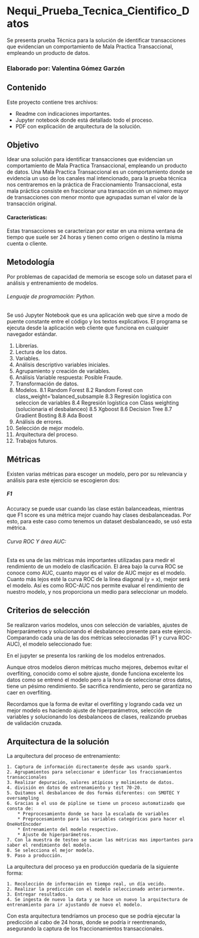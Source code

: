 # Nequi_Prueba_Tecnica_Cientifico_Datos
Se presenta prueba Técnica para la  solución de identificar transacciones que evidencian un  comportamiento de Mala Practica Transaccional, empleando un producto de datos.

### Elaborado por: Valentina Gómez Garzón

## Contenido
Este proyecto contiene tres archivos:

  * Readme con indicaciones importantes.
  * Jupyter notebook donde está detallado todo el proceso.
  * PDF con explicación de arquitectura de la solución.

## Objetivo
Idear una solución para identificar transacciones que evidencian un comportamiento de Mala Practica Transaccional, empleando un producto de datos.
Una Mala Practica Transaccional es un comportamiento donde se evidencia un uso de los canales mal intencionado, para la prueba técnica nos centraremos en la práctica de Fraccionamiento Transaccional, esta mala práctica consiste en fraccionar una transacción en un número mayor de transacciones con menor monto que agrupadas suman el valor de la transacción original.

#### Características: 
Estas transacciones se caracterizan por estar en una misma ventana de tiempo que suele ser 24 horas y tienen como origen o destino la misma cuenta o cliente.

## Metodología
Por problemas de capacidad de memoria se escoge solo un dataset para el análisis y entrenamiento de modelos.

###### Lenguaje de programación: Python.

Se usó Jupyter Notebook  que es una aplicación web que sirve a modo de puente constante entre el código y los textos explicativos. El programa se ejecuta desde la aplicación web cliente que funciona en cualquier navegador estándar. 

1. Librerías.
2. Lectura de los datos.
3. Variables.
4. Análisis descriptivo variables iniciales.
5. Agrupamiento y creación de variables.
6. Análisis Variable respuesta: Posible Fraude.
7. Transformación de datos.
8. Modelos.
            8.1 Random Forest
            8.2 Random Forest con class_weight='balanced_subsample
            8.3 Regresión logística con seleccion de variables
            8.4 Regresión logística con Class weighting (solucionaria el desbalanceo)
            8.5 Xgboost
            8.6 Decision Tree
            8.7 Gradient Bosting
            8.8 Ada Boost
9. Análisis de errores.
10. Selección de mejor modelo.
11. Arquitectura del proceso.
12. Trabajos futuros.


## Métricas
Existen varias métricas para escoger un modelo, pero por su relevancia y análisis para este ejercicio se escogieron dos:
#####  F1
Accuracy se puede usar cuando las clase están balanceadeas, mientras que F1 score es una métrica mejor cuando hay clases desbalanceadas. Por esto, para este caso como tenemos un dataset desbalanceado, se usó esta métrica.


###### Curva ROC Y área AUC: 
Esta es una de las métricas más importantes utilizadas para medir el rendimiento de un modelo de clasificación. El área bajo la curva ROC se conoce como AUC, cuanto mayor es el valor de AUC mejor es el modelo. Cuanto más lejos esté la curva ROC de la línea diagonal (y = x), mejor será el modelo.
Así es como ROC-AUC nos permite evaluar el rendimiento de nuestro modelo, y nos proporciona un medio para seleccionar un modelo.

## Criterios de selección
Se realizaron varios modelos, unos con selección de variables, ajustes de hiperparámetros y solucionando el desbalanceo presente para este ejercio. Comparando cada una de las dos métricas seleccionadas (F1 y curva ROC-AUC), el modelo seleccionado fue:

En el jupyter se presenta los ranking de los modelos entrenados.

Aunque otros modelos dieron métricas mucho mejores, debemos evitar el overfiting, conocido como el sobre ajuste, donde funciona excelente los datos como se entrenó el modelo pero a la hora de seleccionar otros datos, tiene un pésimo rendimiento. Se sacrifica rendimiento, pero se garantiza no caer en overfiting.

Recordamos que la forma de evitar el overfiting y logrando cada vez un mejor modelo es haciendo ajuste de hiperparámetros, selección de variables y solucionando los desbalanceos de clases, realizando pruebas de validación cruzada.

## Arquitectura de la solución

La arquitectura del proceso  de entrenamiento:
    
    1. Captura de información directamente desde aws usando spark.
    2. Agrupamientos para seleccionar e idenficar los fraccionamientos transaccionales
    3. Realizar depuración, valores atípicos y molimiento de datos.
    4. división en datos de entrenamiento y test 70-20.
    5. Quitamos el desbalanceo de dos formas diferentes: con SMOTEC Y oversampling
    6. Gracias a el uso de pipline se tiene un proceso automatizado que consta de:
        * Preprocesamiento donde se hace la escalada de variables
        * Preprocesamiento para las variables categóricas para hacer el OneHotEncoder
        * Entrenamiento del modelo respectivo.
        * Ajuste de hiperparámetros.
    7. Con la muestra de testeo se sacan las métricas mas importantes para saber el rendimiento del modelo.
    8. Se selecciona el mejor modelo.
    9. Paso a producción.
   
La arquitectura del proceso ya en producción quedaría de la siguiente forma:

    1. Recolección de información en tiempo real, un día vecido.
    2. Realizar la predicción con el modelo seleccionado anteriormente.
    3. Entregar resultados.
    4. Se ingesta de nuevo la data y se hace un nuevo la arquitectura de entrenamiento para ir ajustando de nuevo el modelo.
    
Con esta arquitectura tendríamos un proceso que se podría ejecutar la predicción al cabo de 24 horas, donde se podría ir reentrenando, asegurando la captura de los fraccionamientos transaccionales.
